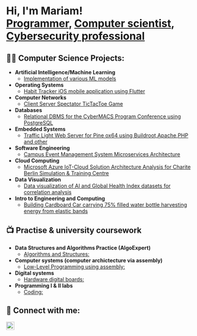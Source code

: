<h1>Hi, I'm Mariam! <br/><a href="https://github.com/mariammahmed">Programmer</a>, <a href="www.linkedin.com/in/mariam-a-175368282">Computer scientist</a>, <a href="www.linkedin.com/in/mariam-a-175368282">Cybersecurity professional</a></h1>

<h2>👨‍💻 Computer Science Projects:</h2>

- <b>Artificial Intelligence/Machine Learning</b>
  - [Implementation of various ML models](https://github.com/marriammahmed/AI-ML?tab=readme-ov-file#contents)
- <b>Operating Systems</b>
  - [Habit Tracker iOS mobile application using Flutter](https://github.com/marriammahmed/OS_FlutteriOSHabitTracker)
- <b>Computer Networks</b>
  - [Client Server Spectator TicTacToe Game](https://github.com/marriammahmed/CN_Client_Server_Spectator_TicTacToe)
- <b>Databases</b>
  - [Relational DBMS for the CyberMACS Program Conference using PostgreSQL](https://github.com/marriammahmed/DB_PostgreSQL_RDMS_CyberMACS_Conference)
- <b>Embedded Systems</b>
  - [Traffic Light Web Server for Pine ox64 using Buildroot,Apache,PHP and other](https://github.com/marriammahmed/ES_PineOX64TrafficLightWebserver)
- <b>Software Engineering </b>
  - [Campus Event Management System Microservices Architecture](https://github.com/marriammahmed/SE_CampusEventManagementSystem)
- <b>Cloud Computing</b>
  - [Microsoft Azure IoT-Cloud Solution Architecture Analysis for Charite Berlin Simulation & Training Centre]()
- <b>Data Visualization</b>
  - [Data visualization of AI and Global Health Index datasets for correlation analysis]()
- <b>Intro to Engineering and Computing</b>
  - [Building Cardboard Car carrying 75% filled water bottle harvesting energy from elastic bands]()

<h2>📺 Practise & university coursework</h2>

- <b>Data Structures and Algorithms Practice (AlgoExpert)</b>
  - [Algorithms and Structures:]()
- <b>Computer systems (computer archictecture via assembly)</b>
  - [Low-Level Programming using assembly:]()
- <b>Digital systems </b>
  - [Hardware digital boards:]()
- <b>Programming I & II labs </b>
  - [Coding:]()

<h2> 🤳 Connect with me:</h2>


[<img align="left" alt="MariamAhmed | LinkedIn" width="22px" src="https://cdn.jsdelivr.net/npm/simple-icons@v3/icons/linkedin.svg" />][linkedin]



[linkedin]: www.linkedin.com/in/mariam-a-175368282

<!--


Here are some ideas to get you started:

- 🔭 I’m currently working on ...
- 🌱 I’m currently learning ...
- 👯 I’m looking to collaborate on ...
- 🤔 I’m looking for help with ...
- 💬 Ask me about ...
- 📫 How to reach me: ...
- 😄 Pronouns: ...
- ⚡ Fun fact: ...
-->
